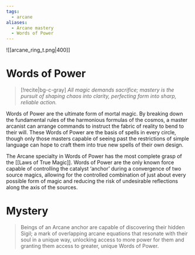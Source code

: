 ```yaml
---
tags:
  - arcane
aliases:
  - Arcane mastery
  - Words of Power
---
```


![[arcane_ring_t.png|400]]

# Words of Power
>[!recite|bg-c-gray] *All magic demands sacrifice; mastery is the pursuit of shaping chaos into clarity, perfecting form into sharp, reliable action.*

Words of Power are the ultimate form of mortal magic. By breaking down the fundamental rules of the harmonious formulas of the cosmos, a master arcanist can arrange commands to instruct the fabric of reality to bend to their will. These Words of Power are the basis of spells in every circle, though only those masters capable of seeing past the restrictions of simple language can hope to craft them into true new spells of their own design.

The Arcane specialty in Words of Power has the most complete grasp of the [[Laws of True Magic]]. Words of Power are the only known force capable of controlling the catalyst ‘anchor’ during a convergence of two source magics, allowing for the controlled combination of just about every possible form of magic and reducing the risk of undesirable reflections along the axis of the sources.

# Mystery
>Beings of an Arcane anchor are capable of discovering their hidden Sigil; a mark of overlapping arcane equations that resonate with their soul in a unique way, unlocking access to more power for them and granting them access to greater, unique Words of Power.